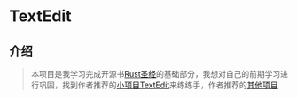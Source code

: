 # TextEdit

## 介绍
  > 本项目是我学习完成开源书[Rust圣经](https://course.rs/about-book.html)的基础部分，我想对自己的前期学习进行巩固，找到作者推荐的[小项目TextEdit](https://www.flenker.blog/hecto/)来练练手，作者推荐的[其他项目](https://practice-zh.course.rs/elegant-code-base.html)